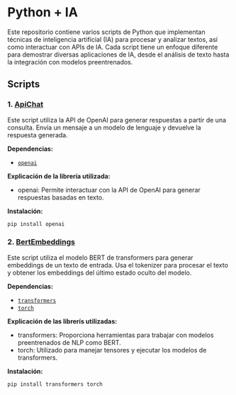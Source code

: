 # Python + IA

Este repositorio contiene varios scripts de Python que implementan técnicas de inteligencia artificial (IA) para procesar y analizar textos, así como interactuar con APIs de IA. Cada script tiene un enfoque diferente para demostrar diversas aplicaciones de IA, desde el análisis de texto hasta la integración con modelos preentrenados.

## Scripts

### 1. **[ApiChat](https://github.com/MarioSandovalP3/Python-IA/blob/main/api_chat.py)**
Este script utiliza la API de OpenAI para generar respuestas a partir de una 
consulta. Envía un mensaje a un modelo de lenguaje y devuelve la respuesta generada. 

**Dependencias:**
- [`openai`](https://pypi.org/project/openai/0.26.5/)

**Explicación de la librería utilizada:**
* openai: Permite interactuar con la API de OpenAI para generar respuestas basadas en texto.

**Instalación:**

```python
pip install openai
```

### 2. **[BertEmbeddings](https://github.com/MarioSandovalP3/Python-IA/blob/main/bert_embeddings.py)**
Este script utiliza el modelo BERT de transformers para generar embeddings de un texto de entrada.
Usa el tokenizer para procesar el texto y obtener los embeddings del último estado oculto del modelo.

**Dependencias:**
- [`transformers`](https://pypi.org/project/transformers/)
- [`torch`](https://pypi.org/project/torch/)

**Explicación de las librerís utilizadas:**
* transformers: Proporciona herramientas para trabajar con modelos preentrenados de NLP como BERT.
* torch: Utilizado para manejar tensores y ejecutar los modelos de transformers.

**Instalación:**

```python
pip install transformers torch
```